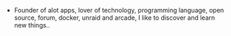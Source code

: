 - Founder of alot apps, lover of technology, programming language, open source, forum, docker, unraid and arcade, I like to discover and learn new things..
  <br>


















